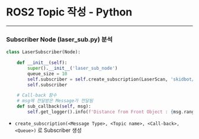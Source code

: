 # ROS2 Topic 작성 - Python

---

### Subscriber Node (laser_sub.py) 분석

```python
class LaserSubscriber(Node):

    def __init__(self):
        super().__init__('laser_sub_node')
        queue_size = 10
        self.subscriber = self.create_subscription(LaserScan, 'skidbot/scan', self.sub_callback, queue_size)
        self.subscriber

    # Call-back 함수
    # msg에 전달받은 Message가 전달됨
    def sub_callback(self, msg):
        self.get_logger().info(f'Distance from Front Object : {msg.ranges[360]}')
```

 - `create_subscription(<Message Type>, <Topic name>, <Call-back>, <Queue>)` 로 Subscriber 생성